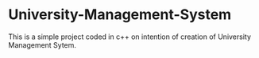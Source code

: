# University-Management-System
 
This is a simple project coded in c++ on intention of creation of University Management Sytem.

